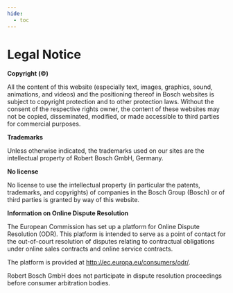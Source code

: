 ```yaml
---
hide:
  - toc
---
```


# Legal Notice

**Copyright (©)**

All the content of this website (especially text, images, graphics, sound,
animations, and videos) and the positioning thereof in Bosch websites is subject
to copyright protection and to other protection laws. Without the consent of the
respective rights owner, the content of these websites may not be copied,
disseminated, modified, or made accessible to third parties for commercial
purposes.

**Trademarks**

Unless otherwise indicated, the trademarks used on our sites are the
intellectual property of Robert Bosch GmbH, Germany.

**No license**

No license to use the intellectual property (in particular the patents,
trademarks, and copyrights) of companies in the Bosch Group (Bosch) or of third
parties is granted by way of this website.

**Information on Online Dispute Resolution**

The European Commission has set up a platform for Online Dispute Resolution
(ODR). This platform is intended to serve as a point of contact for the
out-of-court resolution of disputes relating to contractual obligations under
online sales contracts and online service contracts.

The platform is provided at <http://ec.europa.eu/consumers/odr/>.

Robert Bosch GmbH does not participate in dispute resolution proceedings before
consumer arbitration bodies.


